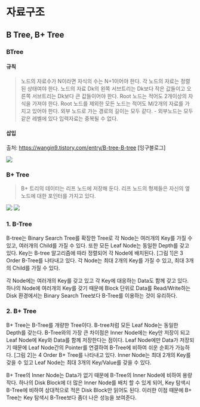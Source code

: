# 자료구조
## B Tree, B+ Tree
### BTree
#### 규칙
> 노드의 자료수가 N이라면 자식의 수는 N+1이어야 한다. 
각 노드의 자료는 정렬된 상태여야 한다.
노드의 자료 Dk의 왼쪽 서브트리는 Dk보다 작은 값들이고 오른쪽 서브트리는 Dk보다 큰 값들이어야 한다.
Root 노드는 적어도 2개이상의 자식을 가져야 한다.
Root 노드를 제외한 모든 노드는 적어도 M/2개의 자료를 가지고 있어야 한다.
외부 노드로 가는 경로의 길이는 모두 같다. - 외부노드는 모두 같은 레벨에 있다
입력자료는 중복될 수 없다. 

#### 삽입

출처: https://wangin9.tistory.com/entry/B-tree-B-tree [잉구블로그]

![](https://i.imgur.com/rp80IRK.png)

### B+ Tree
> B+ 트리의 데이터는 리프 노드에 저장해 둔다.
> 리프 노드의 형제들은 자신의 옆 노드에 대한 포인터를 가지고 있다.

![](https://i.imgur.com/UimPK2E.png)
![](https://i.imgur.com/wlOg6Xf.png)

### 1. B-Tree


B-tree는 Binary Search Tree를 확장한 Tree로 각 Node는 여러개의 Key를 가질 수 있고, 여러개의 Child를 가질 수 있다. 또한 모든 Leaf Node는 동일한 Depth를 갖고 있다. Key는 B-tree 알고리즘에 따라 정렬되어 각 Node에 배치된다. [그림 1]은 3 Order B-Tree를 나타내고 있다. 각 Node는 최대 2개의 Key를 가질 수 있고, 최대 3개의 Child를 가질 수 있다.

각 Node에는 여러개의 Key를 갖고 있고 각 Key에 대응하는 Data도 함께 갖고 있다. 하나의 Node에 여러개의 Key를 갖기 때문에 Block 단위로 Data를 Read/Write하는 Disk 환경에서는 Binary Search Tree보다 B-Tree를 이용하는 것이 유리하다.

### 2. B+ Tree


B+ Tree는 B-Tree를 개량한 Tree이다. B-tree처럼 모든 Leaf Node는 동일한 Depth를 갖는다. B-Tree와의 가장 큰 차이점은 Inner Node에는 Key만 저장이 되고 Leaf Node에 Key와 Data를 함께 저장한다는 점이다. Leaf Node에만 Data가 저장되기 때문에 Leaf Node간의 Pointer를 연결하여 B-Tree에 비하여 쉬운 순회가 가능하다. [그림 2]는 4 Order B+ Tree를 나타내고 있다. Inner Node는 최대 2개의 Key를 갖을 수 있고 Leaf Node는 최대 3개의 Key/Value를 갖을 수 있다.

B+ Tree의 Inner Node는 Data가 없기 때문에 B-Tree의 Inner Node에 비하여 용량작다. 하나의 Disk Block에 더 많은 Inner Node를 배치 할 수 있게 되어, Key 탐색시 B-Tree에 비하여 상대적으로 적은 Disk Block만 읽어도 된다. 이러한 이점 때문에 B+ Tree는 Key 탐색시 B-Tree보다 좀더 나은 성능을 보여준다.

